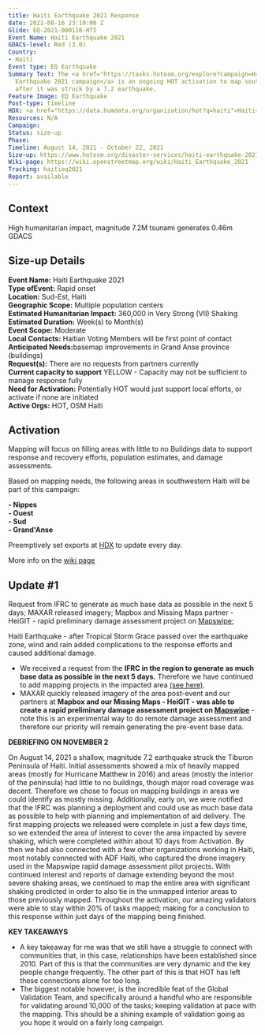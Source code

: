 ```yaml
---
title: Haiti Earthquake 2021 Response
date: 2021-08-16 23:19:00 Z
Glide: EQ-2021-000116-HTI
Event Name: Haiti Earthquake 2021
GDACS-level: Red (3.0)
Country:
- Haiti
Event type: EQ Earthquake
Summary Text: The <a href="https://tasks.hotosm.org/explore?campaign=Haiti%20Earthquake%202021">Haiti
  Earthquake 2021 campaign</a> is an ongoing HOT activation to map southeastern Haiti
  after it was struck by a 7.2 earthquake.
Feature Image: EQ Earthquake
Post-type: timeline
HDX: <a href="https://data.humdata.org/organization/hot?q=haiti">Haiti</a>
Resources: N/A
Campaign: 
Status: size-up
Phase: 
Timeline: August 14, 2021 - October 22, 2021
Size-up: https://www.hotosm.org/disaster-services/haiti-earthquake-2021-size-up/
Wiki-page: https://wiki.openstreetmap.org/wiki/Haiti_Earthquake_2021
Tracking: haitieq2021
Report: available
---
```


<h2>Context</h2>


High humanitarian impact, magnitude 7.2M tsunami generates 0.46m 
GDACS

<h2>Size-up Details</h2>

<strong>Event Name:</strong> Haiti Earthquake 2021<br>
<strong>Type ofEvent:</strong> Rapid onset<br>
<strong>Location:</strong> Sud-Est, Haiti<br>
<strong>Geographic Scope:</strong> Multiple population centers<br>
<strong>Estimated Humanitarian Impact:</strong> 360,000 in Very Strong (VII) Shaking<br>
<strong>Estimated Duration:</strong> Week(s) to Month(s)<br>
<strong>Event Scope:</strong> Moderate<br>
<strong>Local Contacts:</strong> Haitian Voting Members will be first point of contact<br>
<strong>Anticipated Needs:</strong>basemap improvements in Grand Anse province (buildings)<br>
<strong>Request(s):</strong> There are no requests from partners currently <br>
<strong>Current capacity to support</strong> YELLOW - Capacity may not be sufficient to manage response fully<br>
<strong>Need for Activation:</strong> Potentially HOT would just support local efforts, or activate if none are initiated
<br>
<strong>Active Orgs:</strong> HOT, OSM Haiti<br>

<h2>Activation</h2>

Mapping will focus on filling areas with little to no Buildings data to support response and recovery efforts, population estimates, and damage assessments.

Based on mapping needs, the following areas in southwestern Haiti will be part of this campaign:

<strong>- Nippes</strong><br>
<strong>- Ouest</strong><br>
<strong>- Sud</strong><br>
<strong>- Grand'Anse</strong><be>

Preemptively set exports at <a href="https://data.humdata.org/organization/hot?q=haiti">HDX</a> to update every day.

More info on the <a href="https://wiki.openstreetmap.org/wiki/Haiti_Earthquake_2021">wiki page</a>

<h2>Update #1</h2>

Request from IFRC to generate as much base data as possible in the next 5 days; MAXAR released imagery; Mapbox and Missing Maps partner - HeiGIT - rapid preliminary damage assessment project</strong> on <a href="https://mapswipe.org/">Mapswipe</a>;

Haiti Earthquake - after Tropical Storm Grace passed over the earthquake zone, wind and rain added complications to the response efforts and caused additional damage. 

- We received a request from the <strong>IFRC in the region to generate as much base data as possible in the next 5 days.</strong> Therefore we have continued to add mapping projects in the impacted area <a href="https://tasks.hotosm.org/explore?campaign=Haiti%20Earthquake%202021">(see here)</a>. 
- MAXAR quickly released imagery of the area post-event and our partners at <strong>Mapbox and our Missing Maps - HeiGIT - was able to create a rapid preliminary damage assessment project on <a href="https://mapswipe.org/">Mapswipe</a></strong> - note this is an experimental way to do remote damage assessment and therefore our priority will remain generating the pre-event base data. 


<strong>DEBRIEFING ON NOVEMBER 2</strong><br>

On August 14, 2021 a shallow, magnitude 7.2 earthquake struck the Tiburon Peninsula of Haiti. Initial assessments showed a mix of heavily mapped areas (mostly for Hurricane Matthew in 2016) and areas (mostly the interior of the peninsula) had little to no buildings, though major road coverage was decent. Therefore we chose to focus on mapping buildings in areas we could identify as mostly missing. Additionally, early on, we were notified that the IFRC was planning a deployment and could use as much base data as possible to help with planning and implementation of aid delivery. The first mapping projects we released were complete in just a few days time, so we extended the area of interest to cover the area impacted by severe shaking, which were completed within about 10 days from Activation. By then we had also connected with a few other organizations working in Haiti, most notably connected with ADF Haiti, who captured the drone imagery used in the Mapswipe rapid damage assessment pilot projects. With continued interest and reports of damage extending beyond the most severe shaking areas, we continued to map the entire area with significant shaking predicted in order to also tie in the unmapped interior areas to those previously mapped. Throughout the activation, our amazing validators were able to stay within 20% of tasks mapped; making for a conclusion to this response within just days of the mapping being finished.

<strong>KEY TAKEAWAYS</strong><br>

- A key takeaway for me was that we still have a struggle to connect with communities that, in this case, relationships have been established since 2010. Part of this is that the communities are very dynamic and the key people change frequently. The other part of this is that HOT has left these connections alone for too long.
- The biggest notable however, is the incredible feat of the Global Validation Team, and specifically around a handful who are responsible for validating around 10,000 of the tasks; keeping validation at pace with the mapping. This should be a shining example of validation going as you hope it would on a fairly long campaign.
